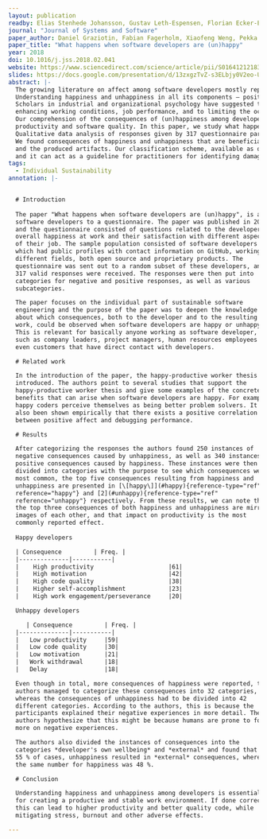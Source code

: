 ```yaml
---
layout: publication
readby: Elias Stenhede Johansson, Gustav Leth-Espensen, Florian Ecker-Eckhofen, Gustav Emil Nobert
journal: "Journal of Systems and Software"
paper_author: Daniel Graziotin, Fabian Fagerholm, Xiaofeng Weng, Pekka Abrahamsson
paper_title: "What happens when software developers are (un)happy"
year: 2018
doi: 10.1016/j.jss.2018.02.041
website: https://www.sciencedirect.com/science/article/pii/S0164121218300323?via%3Dihub
slides: https://docs.google.com/presentation/d/13zxgzTvZ-s3ELbjy0V2eo-USCSm2jKhw9RmGKIoqEP8/edit?usp=sharing
abstract: |-
  The growing literature on affect among software developers mostly reports on the linkage between happiness, software quality, and developer productivity. 
  Understanding happiness and unhappiness in all its components – positive and negative emotions and moods – is an attractive and important endeavor. 
  Scholars in industrial and organizational psychology have suggested that understanding happiness and unhappiness could lead to cost-effective ways of 
  enhancing working conditions, job performance, and to limiting the occurrence of psychological disorders. 
  Our comprehension of the consequences of (un)happiness among developers is still too shallow, being mainly expressed in terms of development 
  productivity and software quality. In this paper, we study what happens when developers are happy and unhappy while developing software. 
  Qualitative data analysis of responses given by 317 questionnaire participants identified 42 consequences of unhappiness and 32 of happiness. 
  We found consequences of happiness and unhappiness that are beneficial and detrimental for developers’ mental well-being, the software development process, 
  and the produced artifacts. Our classification scheme, available as open data enables new happiness research opportunities of cause-effect type, 
  and it can act as a guideline for practitioners for identifying damaging effects of unhappiness and for fostering happiness on the job. 
tags:
  - Individual Sustainability
annotation: |-


  # Introduction
  
  The paper "What happens when software developers are (un)happy", is a paper based on the responses of 317
  software developers to a questionnaire. The paper was published in 2018
  and the questionnaire consisted of questions related to the developers'
  overall happiness at work and their satisfaction with different aspects
  of their job. The sample population consisted of software developers
  which had public profiles with contact information on GitHub, working in
  different fields, both open source and proprietary products. The
  questionnaire was sent out to a random subset of these developers, and
  317 valid responses were received. The responses were then put into
  categories for negative and positive responses, as well as various
  subcategories.

  The paper focuses on the individual part of sustainable software
  engineering and the purpose of the paper was to deepen the knowledge
  about which consequences, both to the developer and to the resulting
  work, could be observed when software developers are happy or unhappy.
  This is relevant for basically anyone working as software developer,
  such as company leaders, project managers, human resources employees or
  even customers that have direct contact with developers.

  # Related work

  In the introduction of the paper, the happy-productive worker thesis is
  introduced. The authors point to several studies that support the
  happy-productive worker thesis and give some examples of the concrete
  benefits that can arise when software developers are happy. For example,
  happy coders perceive themselves as being better problem solvers. It has
  also been shown empirically that there exists a positive correlation
  between positive affect and debugging performance.

  # Results

  After categorizing the responses the authors found 250 instances of
  negative consequences caused by unhappiness, as well as 340 instances of
  positive consequences caused by happiness. These instances were then
  divided into categories with the purpose to see which consequences were
  most common, the top five consequences resulting from happiness and
  unhappiness are presented in [\[happy\]](#happy){reference-type="ref"
  reference="happy"} and [2](#unhappy){reference-type="ref"
  reference="unhappy"} respectively. From these results, we can note that
  the top three consequences of both happiness and unhappiness are mirror
  images of each other, and that impact on productivity is the most
  commonly reported effect.
  
  Happy developers

  | Consequence         | Freq. |
  |--------------|-----------|
  |    High productivity                     |61|
  |    High motivation                       |42|
  |    High code quality                     |38|
  |    Higher self-accomplishment            |23|
  |    High work engagement/perseverance     |20|

  Unhappy developers

     | Consequence         | Freq. |
  |--------------|-----------|
  |   Low productivity     |59|
  |   Low code quality     |30|
  |   Low motivation       |21|
  |   Work withdrawal      |18|
  |   Delay                |18|

  Even though in total, more consequences of happiness were reported, the
  authors managed to categorize these consequences into 32 categories,
  whereas the consequences of unhappiness had to be divided into 42
  different categories. According to the authors, this is because the
  participants explained their negative experiences in more detail. The
  authors hypothesize that this might be because humans are prone to focus
  more on negative experiences.

  The authors also divided the instances of consequences into the
  categories *developer's own wellbeing* and *external* and found that in
  55 % of cases, unhappiness resulted in *external* consequences, whereas
  the same number for happiness was 48 %.

  # Conclusion

  Understanding happiness and unhappiness among developers is essential
  for creating a productive and stable work environment. If done correctly
  this can lead to higher productivity and better quality code, while
  mitigating stress, burnout and other adverse effects.

---
```

<!--mandatory fields: paper_title, readby, paper_author, journal, year, doi or preprint or arxiv, slides (if you have), abstract, annotation -->
